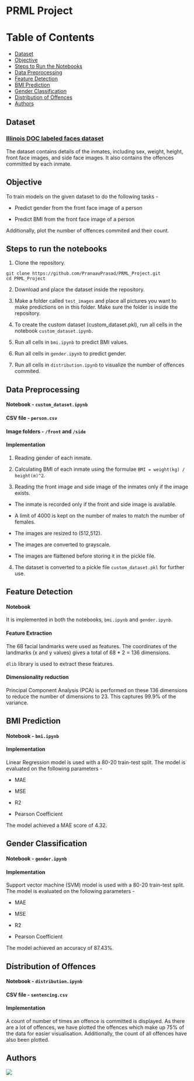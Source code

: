 # PRML Project

# Table of Contents

- [Dataset](#dataset)
- [Objective](#objective)
- [Steps to Run the Notebooks](#steps-to-run-the-notebooks)
- [Data Preprocessing](#data-preprocessing)
- [Feature Detection](#feature-detection)
- [BMI Prediction](#bmi-prediction)
- [Gender Classification](#gender-classification)
- [Distribution of Offences](#distribution-of-offences)
- [Authors](#authors)

## Dataset
### [Illinois DOC labeled faces dataset](https://academictorrents.com/details/4b9b7e449aa732842aea1a7d4e6413f4507aea99)
The dataset contains details of the inmates, including sex, weight, height, front face images, and side face images. It also contains the offences committed by each inmate.

## Objective 
To train models on the given dataset to do the following tasks - 
- Predict gender from the front face image of a person

- Predict BMI from the front face image of a person

Additionally, plot the number of offences commited and their count.

## Steps to run the notebooks
1. Clone the repository.

```
git clone https://github.com/PranaavPrasad/PRML_Project.git
cd PRML_Project
```

2. Download and place the dataset inside the repository.

3. Make a folder called `test_images` and place all pictures you want to make predictions on in this folder. Make sure the folder is inside the repository.

4. To create the custom dataset (custom_dataset.pkl), run all cells in the notebook `custom_dataset.ipynb`.

5. Run all cells in  `bmi.ipynb` to predict BMI values.

6. Run all cells in `gender.ipynb` to predict gender.

7. Run all cells in `distribution.ipynb` to visualize the number of offences commited.

## Data Preprocessing
#### Notebook - `custom_dataset.ipynb`
#### CSV file - `person.csv`
#### Image folders - `/front` and `/side`
#### Implementation
1. Reading gender of each inmate.

2. Calculating BMI of each inmate using the formulae `BMI = weight(kg) / height(m)^2`.

3. Reading the front image and side image of the inmates only if the image exists.
 - The inmate is recorded only if the front and side image is available.

 - A limit of 4000 is kept on the number of males to match the number of females.

 - The images are resized to (512,512).

 - The images are converted to grayscale.

 - The images are flattened before storing it in the pickle file.

4. The dataset is converted to a pickle file `custom_dataset.pkl` for further use.

## Feature Detection
#### Notebook
It is implemented in both the notebooks, `bmi.ipynb` and `gender.ipynb`. 

#### Feature Extraction
The 68 facial landmarks were used as features. The coordinates of the landmarks (x and y values) gives a total of  68 * 2 = 136 dimensions.

`dlib` library is used to extract these features.

#### Dimensionality reduction
Principal Component Analysis (PCA) is performed on these 136 dimensions to reduce the number of dimensions to 23. This captures 99.9% of the variance.

## BMI Prediction
#### Notebook - `bmi.ipynb`
#### Implementation
Linear Regression model is used with a 80-20 train-test split. The model is evaluated on the following parameters - 
- MAE

- MSE

- R2

- Pearson Coefficient

The model achieved a MAE score of 4.32.

## Gender Classification
#### Notebook - `gender.ipynb`
#### Implementation
Support vector machine (SVM) model is used with a 80-20 train-test split. The model is evaluated on the following parameters - 
- MAE

- MSE

- R2

- Pearson Coefficient

The model achieved an accuracy of 87.43%.

## Distribution of Offences
#### Notebook - `distribution.ipynb`
#### CSV file - `sentencing.csv`
#### Implementation
A count of number of times an offence is committed is displayed. As there are a lot of offences, we have plotted the offences which make up 75% of the data for easier visualisation. Additionally, the count of all offences have also been plotted.

## Authors
<a href="https://github.com/PranaavPrasad/PRML_Project/graphs/contributors">
  <img src="https://contrib.rocks/image?repo=PranaavPrasad/PRML_Project" />
</a>